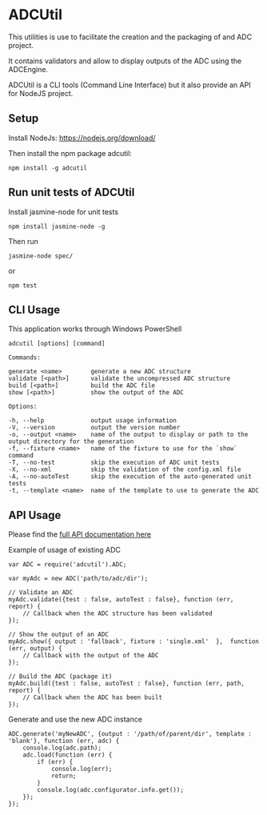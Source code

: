 # ADCUtil

This utilities is use to facilitate the creation and the packaging of and ADC project.

It contains validators and allow to display outputs of the ADC using the ADCEngine. 

ADCUtil is a CLI tools (Command Line Interface) but it also provide an API for NodeJS project. 

## Setup

Install NodeJs: https://nodejs.org/download/

Then install the npm package adcutil:
 
    npm install -g adcutil


## Run unit tests of ADCUtil

Install jasmine-node for unit tests

    npm install jasmine-node -g
    
Then run

    jasmine-node spec/

or

    npm test
    

## CLI Usage

This application works through Windows PowerShell


    adcutil [options] [command]

    Commands:

    generate <name>        generate a new ADC structure
    validate [<path>]      validate the uncompressed ADC structure
    build [<path>]         build the ADC file
    show [<path>]          show the output of the ADC

    Options:

    -h, --help             output usage information
    -V, --version          output the version number
    -o, --output <name>    name of the output to display or path to the output directory for the generation
    -f, --fixture <name>   name of the fixture to use for the `show` command
    -T, --no-test          skip the execution of ADC unit tests
    -X, --no-xml           skip the validation of the config.xml file
    -A, --no-autoTest      skip the execution of the auto-generated unit tests
    -t, --template <name>  name of the template to use to generate the ADC

## API Usage

Please find the [full API documentation here](http://www.askia.com/Downloads/dev/docs/ADCUtil/index.html)

Example of usage of existing ADC

    var ADC = require('adcutil').ADC;
    
    var myAdc = new ADC('path/to/adc/dir');
        
    // Validate an ADC
    myAdc.validate({test : false, autoTest : false}, function (err, report) {
        // Callback when the ADC structure has been validated
    });
    
    // Show the output of an ADC
    myAdc.show({ output : 'fallback', fixture : 'single.xml'  },  function (err, output) {
        // Callback with the output of the ADC
    });
    
    // Build the ADC (package it)
    myAdc.build({test : false, autoTest : false}, function (err, path, report) {
        // Callback when the ADC has been built 
    });
    

Generate and use the new ADC instance
    
    ADC.generate('myNewADC', {output : '/path/of/parent/dir', template : 'blank'}, function (err, adc) {
        console.log(adc.path);
        adc.load(function (err) {
            if (err) {
                console.log(err);
                return;
            }
            console.log(adc.configurator.info.get());
        });
    });
    



